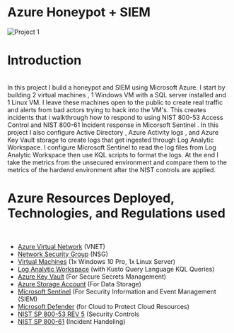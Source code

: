 # Azure Honeypot + SIEM
![Project 1](https://github.com/hendo87/Azure-Honeypot-SIEM/assets/95535877/2d43475d-b02f-4025-a0be-13c62ccb0f63)

# Introduction
<br>
In this project I build a honeypot and SIEM using Microsoft Azure. I start by building 2 virtual machines , 1 Windows VM with a SQL server installed and 1 Linux VM. I leave these machines open to the public to create real traffic and alerts from bad actors trying to hack into the VM's. This creates incidents that i walkthrough how to respond to using NIST 800-53 Access Control and NIST 800-61 Incident response in Micorsoft Sentinel . In this project I also configure Active Directory , Azure Activity logs , and Azure Key Vault storage to create logs that get ingested through Log Analytic Workspace. I configure Microsoft Sentinel to read the log files from Log Analytic Workspace then use KQL scripts to format the logs. At the end I take the metrics from the unsecured environment and compare them to the metrics of the hardend environment after the NIST controls are applied.

# Azure Resources Deployed, Technologies, and Regulations used
<br>
<ul>
  
<li><a href="https://learn.microsoft.com/en-us/azure/virtual-network/virtual-networks-overview">Azure Virtual Network</a> (VNET)</li>
<li><a href="https://learn.microsoft.com/en-us/azure/virtual-network/network-security-groups-overview">Network Security Group</a> (NSG)</li>
<li><a href="https://learn.microsoft.com/en-us/azure/virtual-machines/overview">Virtual Machines</a> (1x Windows 10 Pro, 1x Linux Server)</li>
<li><a href="https://learn.microsoft.com/en-us/azure/azure-monitor/logs/log-analytics-workspace-overview">Log Analytic Workspace</a> (with Kusto Query Language KQL Queries)</li>
<li><a href="https://learn.microsoft.com/en-us/azure/key-vault/general/basic-concepts">Azure Key Vault</a> (For Secure Secrets Management)</li>
<li><a href="https://learn.microsoft.com/en-us/azure/storage/common/storage-account-overview">Azure Storage Account</a> (For Data Storage)</li>
<li><a href="https://learn.microsoft.com/en-us/azure/sentinel/overview?tabs=azure-portal">Microsoft Sentinel</a> (For Security Information and Event Management (SIEM)</li>
<li><a href="https://learn.microsoft.com/en-us/azure/defender-for-cloud/defender-for-cloud-introduction">Microsoft Defender</a> (for Cloud to Protect Cloud Resources)</li>
<li><a href="https://csrc.nist.gov/pubs/sp/800/53/r5/upd1/final">NIST SP 800-53 REV 5</a> (Security Controls</li>
<li><a href="https://www.nist.gov/privacy-framework/nist-sp-800-61">NIST SP 800-61</a> (Incident Handeling)</li>
</ul>
